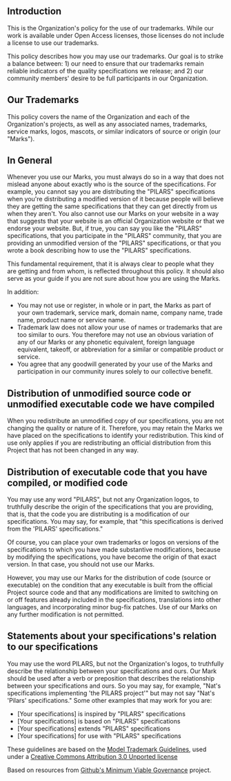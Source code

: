 ## Introduction

This is the Organization's policy for the use of our trademarks. While our work is available under Open Access licenses, those licenses do not include a license to use our trademarks.

This policy describes how you may use our trademarks.  Our goal is to strike a balance between: 1) our need to ensure that our trademarks remain reliable indicators of the quality specifications we release; and 2) our community members' desire to be full participants in our Organization.

## Our Trademarks

This policy covers the name of the Organization and each of the Organization's projects, as well as any associated names, trademarks, service marks, logos, mascots, or similar indicators of source or origin (our "Marks").

## In General

Whenever you use our Marks, you must always do so in a way that does not mislead anyone about exactly who is the source of the specifications. For example, you cannot say you are distributing the "PILARS" specifications when you're distributing a modified version of it because people will believe they are getting the same specifications that they can get directly from us when they aren't. You also cannot use our Marks on your website in a way that suggests that your website is an official Organization website or that we endorse your website. But, if true, you can say you like the "PILARS" specifications, that you participate in the "PILARS" community, that you are providing an unmodified version of the "PILARS" specifications, or that you wrote a book describing how to use the "PILARS" specifications.

This fundamental requirement, that it is always clear to people what they are getting and from whom, is reflected throughout this policy. It should also serve as your guide if you are not sure about how you are using the Marks.

In addition:
* You may not use or register, in whole or in part, the Marks as part of your own trademark, service mark, domain name, company name, trade name, product name or service name.
* Trademark law does not allow your use of names or trademarks that are too similar to ours. You therefore may not use an obvious variation of any of our Marks or any phonetic equivalent, foreign language equivalent, takeoff, or abbreviation for a similar or compatible product or service.
* You agree that any goodwill generated by your use of the Marks and participation in our community inures solely to our collective benefit.

## Distribution of unmodified source code or unmodified executable code we have compiled

When you redistribute an unmodified copy of our specifications, you are not changing the quality or nature of it. Therefore, you may retain the Marks we have placed on the specifications to identify your redistribution. This kind of use only applies if you are redistributing an official distribution from this Project that has not been changed in any way.

## Distribution of executable code that you have compiled, or modified code

You may use any word "PILARS", but not any Organization logos, to truthfully describe the origin of the specifications that you are providing, that is, that the code you are distributing is a modification of our specifications. You may say, for example, that "this specifications is derived from the 'PILARS' specifications."

Of course, you can place your own trademarks or logos on versions of the specifications to which you have made substantive modifications, because by modifying the specifications, you have become the origin of that exact version. In that case, you should not use our Marks.

However, you may use our Marks for the distribution of code (source or executable) on the condition that any executable is built from the official Project source code and that any modifications are limited to switching on or off features already included in the specifications, translations into other languages, and incorporating minor bug-fix patches. Use of our Marks on any further modification is not permitted.

## Statements about your specifications's relation to our specifications

You may use the word PILARS, but not the Organization's logos, to truthfully describe the relationship between your specifications and ours. Our Mark should be used after a verb or preposition that describes the relationship between your specifications and ours. So you may say, for example, "Nat's specifications implementing 'the PILARS project'" but may not say "Nat's 'Pilars' specifications." Some other examples that may work for you are:

* [Your specifications] is inspired by "PILARS" specifications
* [Your specifications] is based on "PILARS" specifications
* [Your specifications] extends "PILARS" specifications
* [Your specifications] for use with "PILARS" specifications

These guidelines are based on the [Model Trademark Guidelines](http://www.modeltrademarkguidelines.org), used under a [Creative Commons Attribution 3.0 Unported license](https://creativecommons.org/licenses/by/3.0/deed.en_US)

Based on resources from [Github's Minimum Viable Governance](https://github.com/github/MVG/tree/main) project. 
